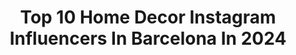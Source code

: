 ---
title: Top 10 Home Decor Instagram Influencers In Barcelona In 2024
description: >-
  Find top home decor Instagram influencers in Barcelona in 2024. Most popular hashtags: #homedecor #homesweethome #navidad #barcelona.
platform: Instagram
hits: 17
text_top: Identify the top-rated Instagram profiles on inBeat.
text_bottom: Our platform holds 17 Instagram influencers like this in Barcelona, Spain for you to work with.
profiles:
  - username: "viajandonuestravida"
    fullname: >-
      Maeva Aguilera & Manel García | Travel
    bio: >-
      Vanlife • Viajes • Naturaleza • Veggies 📍 Barcelona 🔜 🇳🇿 📚 Libros @furgorecetas & Camperízate
    location: "Spain"
    followers: 155046
    engagement: 440
    commentsToLikes: 0.014220
    id: closq4dcznmzi0j085h56u1dh
    verified: false
    hashtags: "#blackforest, #reel, #recap2023, #schiltach"
  - username: "daviniamc"
    fullname: >-
      𝔽𝕒𝕞𝕚𝕝𝕪, 𝕕𝕖𝕔𝕠 & 𝕗𝕒𝕤𝕙𝕚𝕠𝕟
    bio: >-
      ♡ DAVINIA MORENO CASAS 👨‍👩‍👧‍👦 𝕄𝕒𝕞𝕒 𝕕𝕖 𝔻𝕒𝕟𝕚𝕖𝕝𝕝𝕒 𝕪 𝔹𝕚𝕖𝕝 💌 daviniamorenocasas@gmail.com 📍 BARCELONA
    location: "Spain"
    followers: 31475
    engagement: 247
    commentsToLikes: 0.052722
    id: ck5zjsdppi61e0i14xfac27f1
    verified: false
    hashtags: "#muebles, #ikea, #home, #modainfantil"
  - username: "inmyattic_"
    fullname: >-
      Luciana | In My Attic
    bio: >-
      🤍Welcome to my world in Barcelona ✨Home decor, lifestyle & things 🪩👁️💐🪄🍭⚡️ 💌soyinmyattic@gmail.com
    location: "Spain"
    followers: 23580
    engagement: 5
    commentsToLikes: 0.002415
    id: closq3upqndpf0j0874yr1hzo
    verified: false
    hashtags: "#livingroomdecor, #homesweethome, #homedecor, #sinkstyle"
  - username: "kira.davser"
    fullname: >-
      𝐾𝑖𝑟𝑎 𝐷𝑎𝑣𝑠𝑒𝑟 -𝑀𝑎𝑚𝑎́ 𝑑𝑒 𝑐𝑢𝑎𝑡𝑟𝑜
    bio: >-
      Maternity •• Fashion •• Lifestyle •• Deco 📸Diario de una familia númerosa 📍Barcelona . ✉️Colab. DM & Email Mis links⤵️
    location: "Spain"
    followers: 9399
    engagement: 721
    commentsToLikes: 0.124510
    id: ck9wdxnjwhqip0j78am29qt57
    verified: false
    hashtags: "#kidzootd, #navidades2020, #babiesofinsta, #minin"
  - username: "destinowanderlust"
    fullname: >-
      IRENE  Y JAVI 🌍 TRAVEL COUPLE
    bio: >-
      Viajamos con 🎒 para contarte lo que vivimos ✨ 📍Barcelona ✉️destinowanderlust@gmail.com ULTIMO POST 👇🏻
    location: "Spain"
    followers: 17971
    engagement: 845
    commentsToLikes: 0.085241
    id: ck15plqqryig50i19n7uj23cl
    verified: false
    hashtags: "#travel, #earthcouples, #andalucia, #buscablogs"
  - username: "hap_fashion"
    fullname: >-
      H͙E͙I͙D͙Y͙ ✨ LIFESTYLE
    bio: >-
      Coming 🔜 🛍 @regalitomolones 🏡 @hapdesign_ INSPO • 𝘍𝘈𝘚𝘏𝘐𝘖𝘕 • DECO. Feliz, porque no estoy enojada ☺️💕 www.hapfashion.es 📍BARCELONA
    location: "Spain"
    followers: 216343
    engagement: 250
    commentsToLikes: 0.015283
    id: ck0u0q731uk7t0i19ka2l1eyi
    verified: false
    hashtags: "#cute, #apartmenttherapy, #bedroomdesign, #design"
  - username: "joan_alturo"
    fullname: >-
      Joan Alturo
    bio: >-
      Illustrator from Barcelona 📩 info@joanalturo.com
    location: "Spain"
    followers: 12921
    engagement: 347
    commentsToLikes: 0.022437
    id: ck8tag3p0rlzm0j78w2rb90st
    verified: false
    hashtags: "#contemporaryillustration, #creative, #conceptualillustration, #dise"
  - username: "cristinagnz"
    fullname: >-
      CRISTINA GNZ
    bio: >-
      𖤥 Bαrcelonα ✉︎ Cristinagnz92@gmail.com ✈ Trαvel. Lαugh. Eαt. Repeαt!
    location: "Spain"
    followers: 17258
    engagement: 252
    commentsToLikes: 0.149917
    id: ckw9lq7wujsvh0j23wsz1aw1g
    verified: false
    hashtags: "#igersbcn, #portugal, #girlslovetravel, #christmas"
  - username: "soniamarnez"
    fullname: >-
      Sonia Martínez
    bio: >-
      ⭐️ ᴾᴱᴿᴵᴼᴰᴵˢᵀᴬ @ondacero_cat @pronto.es ⭐️ ᶜᴬᴺᵀᴬᴺᵀᴱ ᴱᴺ ᴹᴵˢ ˢᵁᴱÑᴼˢ ⭐️ ᴬᶜᵀᴿᴵᶻ ᴱᴺ ᵀᴵᴷᵀᴼᴷ ⭐️ ᴰᴱ ᴹᴬᵞᴼᴿ ᵟᵁᴵᴱᴿᴼ ˢᴱᴿ ᶠᴱᴸᴵᶻ 💌 ˢᴼᴺᴵᴬᴹᴬᴿᴺᴱᶻ@ᴳᴹᴬᴵᴸ.ᶜᴼᴹ 📍 ᴮᶜᴺ
    location: "Spain"
    followers: 40741
    engagement: 208
    commentsToLikes: 0.163332
    id: ck55mkgzu45xl0i11gsygurfh
    verified: false
    hashtags: "#journalist, #igersbarcelona, #beauty, #barcelona"
  - username: "woodabu"
    fullname: >-
      WOODABU - Wood Art Studio
    bio: >-
      🌳 1 Tree for every sale 🛠️ Custom-made to your specifications 🙌 Hand crafted with love 📍 Made in Madrid, Spain
    location: "Spain"
    followers: 72051
    engagement: 92
    commentsToLikes: 0.193784
    id: ck5zuz4tn3aok0i14owzl2t9f
    verified: false
    hashtags: "#bhfyp, #muebles, #decoracioninteriores, #art"
---